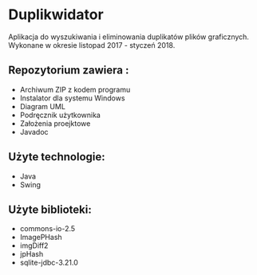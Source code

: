 # Duplikwidator
Aplikacja do wyszukiwania i eliminowania duplikatów plików graficznych.
Wykonane w okresie listopad 2017 - styczeń 2018.

## Repozytorium zawiera :
* Archiwum ZIP z kodem programu
* Instalator dla systemu Windows
* Diagram UML
* Podręcznik użytkownika
* Założenia proejktowe
* Javadoc

## Użyte technologie:
* Java
* Swing

## Użyte biblioteki:
* commons-io-2.5
* ImagePHash
* imgDiff2
* jpHash
* sqlite-jdbc-3.21.0
